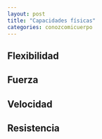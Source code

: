 ```yaml
---
layout: post
title: "Capacidades físicas"
categories: conozcomicuerpo
---
```


## Flexibilidad

## Fuerza

## Velocidad

## Resistencia
